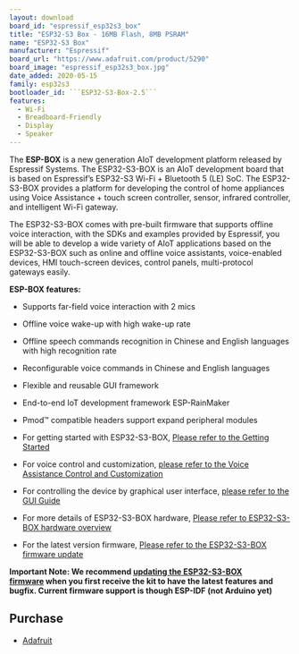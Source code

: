 ```yaml
---
layout: download
board_id: "espressif_esp32s3_box"
title: "ESP32-S3 Box - 16MB Flash, 8MB PSRAM"
name: "ESP32-S3 Box"
manufacturer: "Espressif"
board_url: "https://www.adafruit.com/product/5290"
board_image: "espressif_esp32s3_box.jpg"
date_added: 2020-05-15
family: esp32s3
bootloader_id: ```ESP32-S3-Box-2.5```
features:
  - Wi-Fi
  - Breadboard-Friendly
  - Display
  - Speaker
---
```


The **ESP-BOX** is a new generation AIoT development platform released by Espressif Systems. The ESP32-S3-BOX is an AIoT development board that is based on Espressif’s ESP32-S3 Wi-Fi + Bluetooth 5 (LE) SoC. The ESP32-S3-BOX provides a platform for developing the control of home appliances using Voice Assistance + touch screen controller, sensor, infrared controller, and intelligent Wi-Fi gateway.

The ESP32-S3-BOX comes with pre-built firmware that supports offline voice interaction, with the SDKs and examples provided by Espressif, you will be able to develop a wide variety of AIoT applications based on the ESP32-S3-BOX such as online and offline voice assistants, voice-enabled devices, HMI touch-screen devices, control panels, multi-protocol gateways easily.

**ESP-BOX features:**

*   Supports far-field voice interaction with 2 mics
*   Offline voice wake-up with high wake-up rate
*   Offline speech commands recognition in Chinese and English languages with high recognition rate
*   Reconfigurable voice commands in Chinese and English languages
*   Flexible and reusable GUI framework
*   End-to-end IoT development framework ESP-RainMaker
*   Pmod™ compatible headers support expand peripheral modules

*   For getting started with ESP32-S3-BOX, [Please refer to the Getting Started](https://github.com/espressif/esp-box/blob/master/docs/getting_started.md)
*   For voice control and customization, [please refer to the Voice Assistance Control and Customization](https://github.com/espressif/esp-box/blob/master/docs/getting_started.md#voice-assistance-control-and-customization)
*   For controlling the device by graphical user interface, [please refer to the GUI Guide](https://github.com/espressif/esp-box/blob/master/docs/getting_started.md#esp32-s3-box-graphical-user-interface)
*   For more details of ESP32-S3-BOX hardware, [Please refer to ESP32-S3-BOX hardware overview](https://github.com/espressif/esp-box/blob/master/docs/hardware_overview.md)
*   For the latest version firmware, [Please refer to the ESP32-S3-BOX firmware update](https://github.com/espressif/esp-box/blob/master/docs/firmware_update.md)

**Important Note: We recommend [updating the ESP32-S3-BOX firmware](https://github.com/espressif/esp-box/blob/master/docs/firmware_update.md) when you first receive the kit to have the latest features and bugfix. Current firmware support is though ESP-IDF (not Arduino yet)**

## Purchase

* [Adafruit](https://www.adafruit.com/product/5290)
